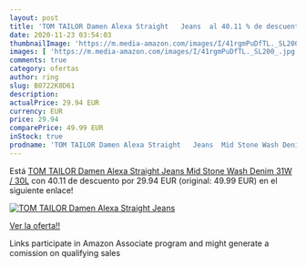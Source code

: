 ```yaml
---
layout: post
title: 'TOM TAILOR Damen Alexa Straight   Jeans  al 40.11 % de descuento'
date: 2020-11-23 03:54:03
thumbnailImage: 'https://m.media-amazon.com/images/I/41rgmPuDfTL._SL200_.jpg'
images: [ 'https://m.media-amazon.com/images/I/41rgmPuDfTL._SL200_.jpg' ]
comments: true
category: ofertas
author: ring
slug: B0722K8D61
description:
actualPrice: 29.94 EUR
currency: EUR
price: 29.94
comparePrice: 49.99 EUR
inStock: true
prodname: 'TOM TAILOR Damen Alexa Straight   Jeans  Mid Stone Wash Denim  31W / 30L'
---
```


Está [TOM TAILOR Damen Alexa Straight   Jeans  Mid Stone Wash Denim  31W / 30L](https://www.amazon.de/dp/B0722K8D61/?tag=tolees0ca-21) con 40.11 de descuento por 29.94 EUR (original: 49.99 EUR) en el siguiente enlace!

[![TOM TAILOR Damen Alexa Straight   Jeans ](https://m.media-amazon.com/images/I/41rgmPuDfTL._SL200_.jpg)](https://www.amazon.de/dp/B0722K8D61/?tag=tolees0ca-21)

[Ver la oferta!!](https://www.amazon.de/dp/B0722K8D61/?tag=tolees0ca-21)

Links participate in Amazon Associate program and might generate a comission on qualifying sales


